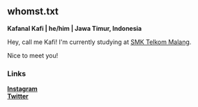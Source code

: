 ## whomst.txt

**Kafanal Kafi | he/him | Jawa Timur, Indonesia**

Hey, call me Kafi! I'm currently studying at [SMK Telkom Malang](https://www.smktelkom-mlg.sch.id/).

Nice to meet you!

### Links

**[Instagram](https://www.instagram.com/kkafi09/)**<br />
**[Twitter](https://twitter.com/kafanalkafi2)**<br />

<!-- **[Website]()**<br /> -->
<!-- **[Discord]()** -->
<!-- **[Facebook]()**<br /> -->
<!--
**#** is a ✨ _special_ ✨ repository because its `README.md` (this file) appears on your GitHub profile.

Here are some ideas to get you started:

- 🔭 I’m currently working on ...
- 🌱 I’m currently learning ...
- 👯 I’m looking to collaborate on ...
- 🤔 I’m looking for help with ...
- 💬 Ask me about ...
- 📫 How to reach me: ...
- 😄 Pronouns: ...
- ⚡ Fun fact: ...
-->
<!--
Hey, call me Kafi! I'm a front-end developer currently working at [Kata.ai](https://kata.ai/), helping to blur the line between high-performance engineering and good design. I'm also an affiliated [Twitch](https://www.twitch.tv/resir014) streamer and I livestream web development and a variety of video games. -->
